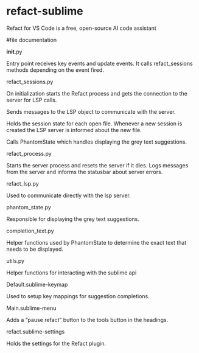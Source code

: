 # refact-sublime
Refact for VS Code is a free, open-source AI code assistant

#file documentation

__init__.py

Entry point receives key events and update events. It calls refact_sessions methods depending on the event fired. 

refact_sessions.py

On initialization starts the Refact process and gets the connection to the server for LSP calls. 

Sends messages to the LSP object to communicate with the server. 

Holds the session state for each open file. Whenever a new session is created the LSP server is informed about the new file. 

Calls PhantomState which handles displaying the grey text suggestions. 

refact_process.py

Starts the server process and resets the server if it dies. Logs messages from the server and informs the statusbar about server errors. 

refact_lsp.py

Used to communicate directly with the lsp server. 

phantom_state.py

Responsible for displaying the grey text suggestions. 

completion_text.py

Helper functions used by PhantomState to determine the exact text that needs to be displayed. 

utils.py

Helper functions for interacting with the sublime api


Default.sublime-keymap

Used to setup key mappings for suggestion completions. 

Main.sublime-menu

Adds a “pause refact” button to the tools button in the headings.

refact.sublime-settings

Holds the settings for the Refact plugin. 
